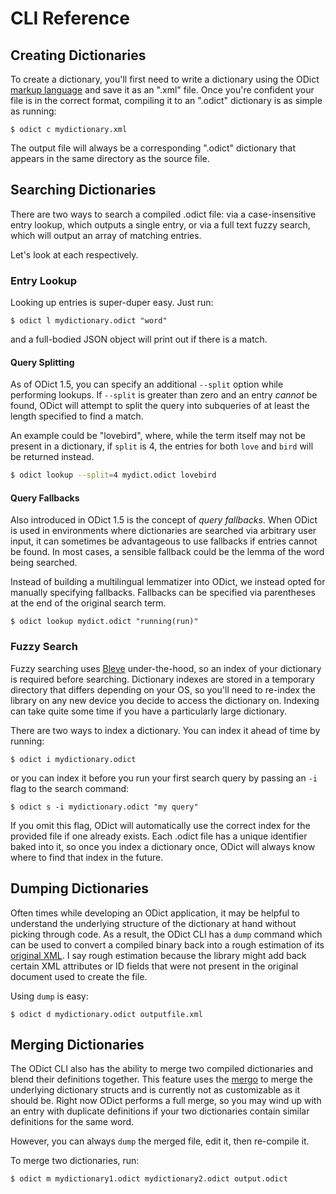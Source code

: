 # CLI Reference

## Creating Dictionaries

To create a dictionary, you'll first need to write a dictionary using the ODict [markup language](odxml.md) and save it as an ".xml" file. Once you're confident your file is in the correct format, compiling it to an ".odict" dictionary is as simple as running:

```
$ odict c mydictionary.xml
```

The output file will always be a corresponding ".odict" dictionary that appears in the same directory as the source file.

## Searching Dictionaries

There are two ways to search a compiled .odict file: via a case-insensitive entry lookup, which outputs a single entry, or via a full text fuzzy search, which will output an array of matching entries.

Let's look at each respectively.

### Entry Lookup

Looking up entries is super-duper easy. Just run:

```
$ odict l mydictionary.odict "word"
```

and a full-bodied JSON object will print out if there is a match. 

#### Query Splitting

As of ODict 1.5, you can specify an additional `--split` option while performing lookups. If `--split` is greater than zero and an entry _cannot_ be found, ODict will attempt to split the query into subqueries of at least the length specified to find a match.

An example could be "lovebird", where, while the term itself may not be present in a dictionary, if `split` is 4, the entries for both `love` and `bird` will be returned instead.

```bash
$ odict lookup --split=4 mydict.odict lovebird
```

#### Query Fallbacks

Also introduced in ODict 1.5 is the concept of _query fallbacks_. When ODict is used in environments where dictionaries are searched via arbitrary user input, it can sometimes be advantageous to use fallbacks if entries cannot be found. In most cases, a sensible fallback could be the lemma of the word being searched.

Instead of building a multilingual lemmatizer into ODict, we instead opted for manually specifying fallbacks. Fallbacks can be specified via parentheses at the end of the original search term. 

```
$ odict lookup mydict.odict "running(run)"
```

### Fuzzy Search

Fuzzy searching uses [Bleve](https://blevesearch.com/) under-the-hood, so an index of your dictionary is required before searching. Dictionary indexes are stored in a temporary directory that differs depending on your OS, so you'll need to re-index the library on any new device you decide to access the dictionary on. Indexing can take quite some time if you have a particularly large dictionary.

There are two ways to index a dictionary. You can index it ahead of time by running:

```
$ odict i mydictionary.odict
```

or you can index it before you run your first search query by passing an `-i` flag to the search command:

```
$ odict s -i mydictionary.odict "my query"
```

If you omit this flag, ODict will automatically use the correct index for the provided file if one already exists. Each .odict file has a unique identifier baked into it, so once you index a dictionary once, ODict will always know where to find that index in the future.

## Dumping Dictionaries

Often times while developing an ODict application, it may be helpful to understand the underlying structure of the dictionary at hand without picking through code. As a result, the ODict CLI has a `dump` command which can be used to convert a compiled binary back into a rough estimation of its [original XML](ODXML.md). I say rough estimation because the library might add back certain XML attributes or ID fields that were not present in the original document used to create the file.

Using `dump` is easy:

```
$ odict d mydictionary.odict outputfile.xml
```

## Merging Dictionaries

The ODict CLI also has the ability to merge two compiled dictionaries and blend their definitions together. This feature uses the [mergo](https://github.com/imdario/mergo) to merge the underlying dictionary structs and is currently not as customizable as it should be. Right now ODict performs a full merge, so you may wind up with an entry with duplicate definitions if your two dictionaries contain similar definitions for the same word.

However, you can always `dump` the merged file, edit it, then re-compile it.

To merge two dictionaries, run:

```
$ odict m mydictionary1.odict mydictionary2.odict output.odict
```
